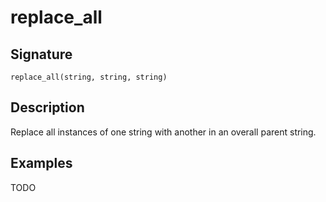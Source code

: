 # replace_all

## Signature

`replace_all(string, string, string)`

## Description

Replace all instances of one string with another in an overall parent string.

## Examples

TODO
